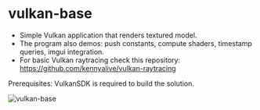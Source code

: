 # vulkan-base

* Simple Vulkan application that renders textured model.
* The program also demos: push constants, compute shaders, timestamp queries, imgui integration.
* For basic Vulkan raytracing check this repository: https://github.com/kennyalive/vulkan-raytracing

Prerequisites: VulkanSDK is required to build the solution.

![vulkan-base](https://user-images.githubusercontent.com/4964024/64047691-c812e280-cb6f-11e9-8f26-76c4ee8860cd.png)
